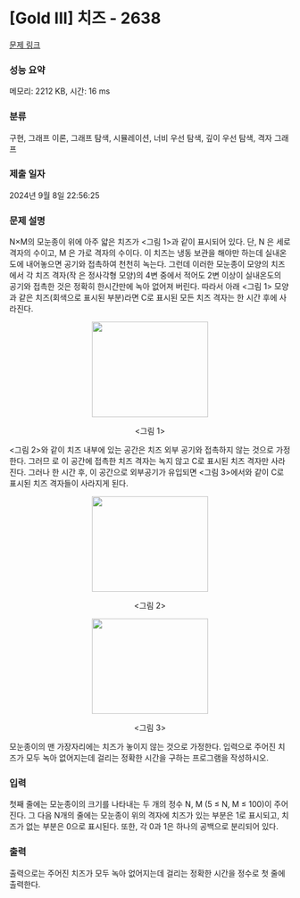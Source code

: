 # [Gold III] 치즈 - 2638 

[문제 링크](https://www.acmicpc.net/problem/2638) 

### 성능 요약

메모리: 2212 KB, 시간: 16 ms

### 분류

구현, 그래프 이론, 그래프 탐색, 시뮬레이션, 너비 우선 탐색, 깊이 우선 탐색, 격자 그래프

### 제출 일자

2024년 9월 8일 22:56:25

### 문제 설명

<p>N×M의 모눈종이 위에 아주 얇은 치즈가 <그림 1>과 같이 표시되어 있다. 단, N 은 세로 격자의 수이고, M 은 가로 격자의 수이다. 이 치즈는 냉동 보관을 해야만 하는데 실내온도에 내어놓으면 공기와 접촉하여 천천히 녹는다. 그런데 이러한 모눈종이 모양의 치즈에서 각 치즈 격자(작 은 정사각형 모양)의 4변 중에서 적어도 2변 이상이 실내온도의 공기와 접촉한 것은 정확히 한시간만에 녹아 없어져 버린다. 따라서 아래 <그림 1> 모양과 같은 치즈(회색으로 표시된 부분)라면 C로 표시된 모든 치즈 격자는 한 시간 후에 사라진다.</p>

<p style="text-align: center;"><img alt="" src="" style="width: 208px; height: 171px;"></p>

<p style="text-align: center;"><그림 1></p>

<p><그림 2>와 같이 치즈 내부에 있는 공간은 치즈 외부 공기와 접촉하지 않는 것으로 가정한다. 그러므 로 이 공간에 접촉한 치즈 격자는 녹지 않고 C로 표시된 치즈 격자만 사라진다. 그러나 한 시간 후, 이 공간으로 외부공기가 유입되면 <그림 3>에서와 같이 C로 표시된 치즈 격자들이 사라지게 된다.</p>

<p style="text-align: center;"><img alt="" src="" style="width: 208px; height: 171px;"></p>

<p style="text-align: center;"><그림 2></p>

<p style="text-align: center;"><img alt="" src="" style="width: 208px; height: 171px;"></p>

<p style="text-align: center;"><그림 3></p>

<p>모눈종이의 맨 가장자리에는 치즈가 놓이지 않는 것으로 가정한다. 입력으로 주어진 치즈가 모두 녹아 없어지는데 걸리는 정확한 시간을 구하는 프로그램을 작성하시오.</p>

### 입력 

 <p>첫째 줄에는 모눈종이의 크기를 나타내는 두 개의 정수 N, M (5 ≤ N, M ≤ 100)이 주어진다. 그 다음 N개의 줄에는 모눈종이 위의 격자에 치즈가 있는 부분은 1로 표시되고, 치즈가 없는 부분은 0으로 표시된다. 또한, 각 0과 1은 하나의 공백으로 분리되어 있다.</p>

### 출력 

 <p>출력으로는 주어진 치즈가 모두 녹아 없어지는데 걸리는 정확한 시간을 정수로 첫 줄에 출력한다.</p>

